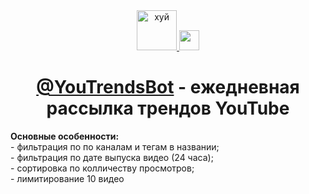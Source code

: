 <div align="center">
  <a href="http://telegram.me/YouTrendsBot">
    <img  src="https://cdn.worldvectorlogo.com/logos/youtube-2-1.svg" alt="хуй" width="64"/>
  </a>
  <a href="http://telegram.me/YouTrendsBot">
    <img src="https://telegram.org/img/t_logo.png" width="32"/>
  </a>
  <h1>
    <a href="http://telegram.me/YouTrendsBot")>@YouTrendsBot</a> - ежедневная рассылка трендов YouTube
  </h1>
</div>
<b>Основные особенности:</b><br>
- фильтрация по по каналам и тегам в названии;<br>
- фильтрация по дате выпуска видео (24 часа);<br>
- сортировка по колличеству просмотров;<br>
- лимитирование 10 видео<br>
